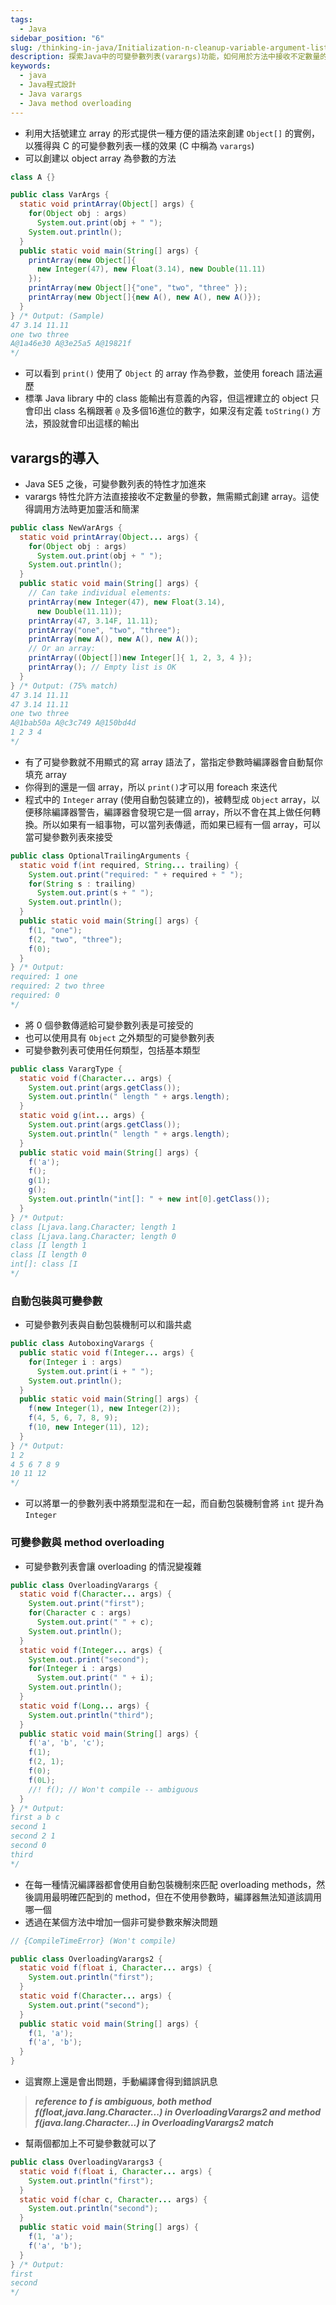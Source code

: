 ```yaml
---
tags:
  - Java
sidebar_position: "6"
slug: /thinking-in-java/Initialization-n-cleanup-variable-argument-lists
description: 探索Java中的可變參數列表(varargs)功能，如何用於方法中接收不定數量的參數，以及其與自動包裝機制和方法重載的交互作用。
keywords:
  - java
  - Java程式設計
  - Java varargs
  - Java method overloading
---
```

- 利用大括號建立 array 的形式提供一種方便的語法來創建 `Object[]` 的實例，以獲得與 C 的可變參數列表一樣的效果 (C 中稱為 `varargs`)
- 可以創建以 object array 為參數的方法

```java
class A {}

public class VarArgs {
  static void printArray(Object[] args) {
    for(Object obj : args)
      System.out.print(obj + " ");
    System.out.println();
  }
  public static void main(String[] args) {
    printArray(new Object[]{
      new Integer(47), new Float(3.14), new Double(11.11)
    });
    printArray(new Object[]{"one", "two", "three" });
    printArray(new Object[]{new A(), new A(), new A()});
  }
} /* Output: (Sample)
47 3.14 11.11
one two three
A@1a46e30 A@3e25a5 A@19821f
*/
```

- 可以看到 `print()` 使用了 `Object` 的 array 作為參數，並使用 foreach 語法遍歷
- 標準 Java library 中的 class 能輸出有意義的內容，但這裡建立的 object 只會印出 class 名稱跟著 `@` 及多個16進位的數字，如果沒有定義 `toString()` 方法，預設就會印出這樣的輸出

## varargs的導入

- Java SE5 之後，可變參數列表的特性才加進來
- varargs 特性允許方法直接接收不定數量的參數，無需顯式創建 array。這使得調用方法時更加靈活和簡潔

```java
public class NewVarArgs {
  static void printArray(Object... args) {
    for(Object obj : args)
      System.out.print(obj + " ");
    System.out.println();
  }
  public static void main(String[] args) {
    // Can take individual elements:
    printArray(new Integer(47), new Float(3.14),
      new Double(11.11));
    printArray(47, 3.14F, 11.11);
    printArray("one", "two", "three");
    printArray(new A(), new A(), new A());
    // Or an array:
    printArray((Object[])new Integer[]{ 1, 2, 3, 4 });
    printArray(); // Empty list is OK
  }
} /* Output: (75% match)
47 3.14 11.11
47 3.14 11.11
one two three
A@1bab50a A@c3c749 A@150bd4d
1 2 3 4
*/
```
- 有了可變參數就不用顯式的寫 array 語法了，當指定參數時編譯器會自動幫你填充 array
- 你得到的還是一個 array，所以 `print()`才可以用 foreach 來迭代
- 程式中的 `Integer` array (使用自動包裝建立的)，被轉型成 `Object` array，以便移除編譯器警告，編譯器會發現它是一個 array，所以不會在其上做任何轉換。所以如果有一組事物，可以當列表傳遞，而如果已經有一個 array，可以當可變參數列表來接受

```java
public class OptionalTrailingArguments {
  static void f(int required, String... trailing) {
    System.out.print("required: " + required + " ");
    for(String s : trailing)
      System.out.print(s + " ");
    System.out.println();
  }
  public static void main(String[] args) {
    f(1, "one");
    f(2, "two", "three");
    f(0);
  }
} /* Output:
required: 1 one
required: 2 two three
required: 0
*/
```
- 將 0 個參數傳遞給可變參數列表是可接受的
- 也可以使用具有 `Object` 之外類型的可變參數列表
- 可變參數列表可使用任何類型，包括基本類型

```java
public class VarargType {
  static void f(Character... args) {
    System.out.print(args.getClass());
    System.out.println(" length " + args.length);
  }
  static void g(int... args) {
    System.out.print(args.getClass());
    System.out.println(" length " + args.length);
  }
  public static void main(String[] args) {
    f('a');
    f();
    g(1);
    g();
    System.out.println("int[]: " + new int[0].getClass());
  }
} /* Output:
class [Ljava.lang.Character; length 1
class [Ljava.lang.Character; length 0
class [I length 1
class [I length 0
int[]: class [I
*/
```

### 自動包裝與可變參數
- 可變參數列表與自動包裝機制可以和諧共處
```java
public class AutoboxingVarargs {
  public static void f(Integer... args) {
    for(Integer i : args)
      System.out.print(i + " ");
    System.out.println();
  }
  public static void main(String[] args) {
    f(new Integer(1), new Integer(2));
    f(4, 5, 6, 7, 8, 9);
    f(10, new Integer(11), 12);
  }
} /* Output:
1 2
4 5 6 7 8 9
10 11 12
*/
```
- 可以將單一的參數列表中將類型混和在一起，而自動包裝機制會將 `int` 提升為 `Integer`
### 可變參數與 method overloading
- 可變參數列表會讓 overloading 的情況變複雜
```java
public class OverloadingVarargs {
  static void f(Character... args) {
    System.out.print("first");
    for(Character c : args)
      System.out.print(" " + c);
    System.out.println();
  }
  static void f(Integer... args) {
    System.out.print("second");
    for(Integer i : args)
      System.out.print(" " + i);
    System.out.println();
  }
  static void f(Long... args) {
    System.out.println("third");
  }
  public static void main(String[] args) {
    f('a', 'b', 'c');
    f(1);
    f(2, 1);
    f(0);
    f(0L);
    //! f(); // Won't compile -- ambiguous
  }
} /* Output:
first a b c
second 1
second 2 1
second 0
third
*/
```
- 在每一種情況編譯器都會使用自動包裝機制來匹配 overloading methods，然後調用最明確匹配到的 method，但在不使用參數時，編譯器無法知道該調用哪一個
- 透過在某個方法中增加一個非可變參數來解決問題
```java
// {CompileTimeError} (Won't compile)

public class OverloadingVarargs2 {
  static void f(float i, Character... args) {
    System.out.println("first");
  }
  static void f(Character... args) {
    System.out.print("second");
  }
  public static void main(String[] args) {
    f(1, 'a');
    f('a', 'b');
  }
}
```
- 這實際上還是會出問題，手動編譯會得到錯誤訊息
> _**reference to f is ambiguous, both method f(float,java.lang.Character...) in OverloadingVarargs2 and method f(java.lang.Character...) in OverloadingVarargs2 match**_

- 幫兩個都加上不可變參數就可以了
```java
public class OverloadingVarargs3 {
  static void f(float i, Character... args) {
    System.out.println("first");
  }
  static void f(char c, Character... args) {
    System.out.println("second");
  }
  public static void main(String[] args) {
    f(1, 'a');
    f('a', 'b');
  }
} /* Output:
first
second
*/
```